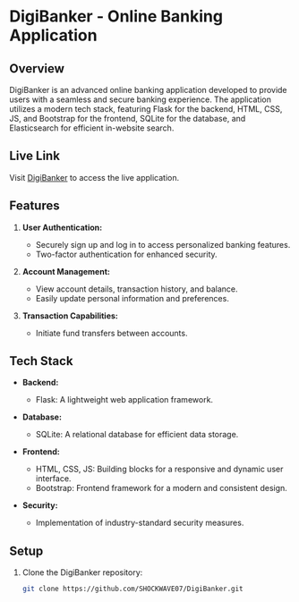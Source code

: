# DigiBanker - Online Banking Application

## Overview
DigiBanker is an advanced online banking application developed to provide users with a seamless and secure banking experience. The application utilizes a modern tech stack, featuring Flask for the backend, HTML, CSS, JS, and Bootstrap for the frontend, SQLite for the database, and Elasticsearch for efficient in-website search.

## Live Link 
Visit [DigiBanker](https://digibanker.onrender.com/) to access the live application.

## Features

1. **User Authentication:**
   - Securely sign up and log in to access personalized banking features.
   - Two-factor authentication for enhanced security.

2. **Account Management:**
   - View account details, transaction history, and balance.
   - Easily update personal information and preferences.

3. **Transaction Capabilities:**
   - Initiate fund transfers between accounts.


## Tech Stack

- **Backend:**
  - Flask: A lightweight web application framework.

- **Database:**
  - SQLite: A relational database for efficient data storage.

- **Frontend:**
  - HTML, CSS, JS: Building blocks for a responsive and dynamic user interface.
  - Bootstrap: Frontend framework for a modern and consistent design.

- **Security:**
  - Implementation of industry-standard security measures.


## Setup

1. Clone the DigiBanker repository:
   ```bash
   git clone https://github.com/SHOCKWAVE07/DigiBanker.git
